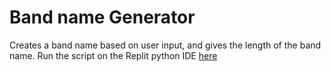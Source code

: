 # Band name Generator

Creates a band name based on user input, and gives the length of the band name. Run the script on the Replit python IDE [here](https://replit.com/@farahroslend/Not-so-random-Band-Name-Generator)
